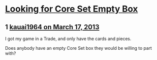 # [Looking for Core Set Empty Box](https://community.fantasyflightgames.com/topic/80936-looking-for-core-set-empty-box/)

## 1 [kauai1964 on March 17, 2013](https://community.fantasyflightgames.com/topic/80936-looking-for-core-set-empty-box/?do=findComment&comment=774943)

I got my game in a Trade, and only have the cards and pieces.

Does anybody have an empty Core Set box they would be willing to part with?

